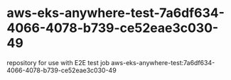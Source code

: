 # aws-eks-anywhere-test-7a6df634-4066-4078-b739-ce52eae3c030-49
repository for use with E2E test job aws-eks-anywhere-test:7a6df634-4066-4078-b739-ce52eae3c030-49
